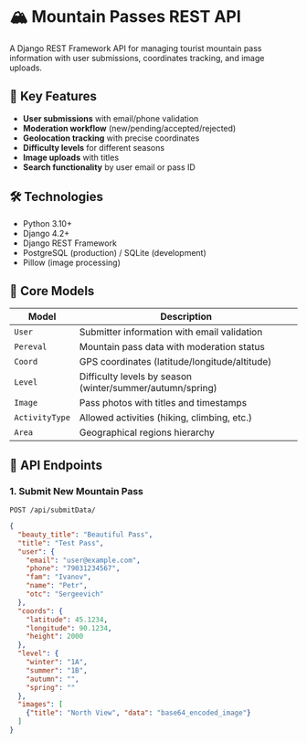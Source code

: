 # 🏔️ Mountain Passes REST API

A Django REST Framework API for managing tourist mountain pass information with user submissions, coordinates tracking, and image uploads.

## 🌟 Key Features
- **User submissions** with email/phone validation
- **Moderation workflow** (new/pending/accepted/rejected)
- **Geolocation tracking** with precise coordinates
- **Difficulty levels** for different seasons
- **Image uploads** with titles
- **Search functionality** by user email or pass ID

## 🛠️ Technologies
- Python 3.10+
- Django 4.2+
- Django REST Framework
- PostgreSQL (production) / SQLite (development)
- Pillow (image processing)

## 📌 Core Models
| Model | Description |
|-------|-------------|
| `User` | Submitter information with email validation |
| `Pereval` | Mountain pass data with moderation status |
| `Coord` | GPS coordinates (latitude/longitude/altitude) |
| `Level` | Difficulty levels by season (winter/summer/autumn/spring) |
| `Image` | Pass photos with titles and timestamps |
| `ActivityType` | Allowed activities (hiking, climbing, etc.) |
| `Area` | Geographical regions hierarchy |

## 🚀 API Endpoints

### 1. Submit New Mountain Pass
`POST /api/submitData/`
```json
{
  "beauty_title": "Beautiful Pass",
  "title": "Test Pass",
  "user": {
    "email": "user@example.com",
    "phone": "79031234567",
    "fam": "Ivanov",
    "name": "Petr",
    "otc": "Sergeevich"
  },
  "coords": {
    "latitude": 45.1234,
    "longitude": 90.1234,
    "height": 2000
  },
  "level": {
    "winter": "1A",
    "summer": "1B",
    "autumn": "",
    "spring": ""
  },
  "images": [
    {"title": "North View", "data": "base64_encoded_image"}
  ]
}
